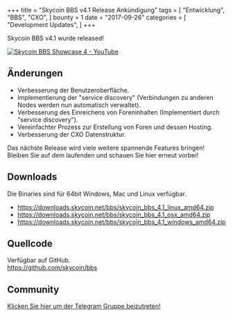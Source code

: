 +++
title = "Skycoin BBS v4.1 Release Ankündigung"
tags = [
    "Entwicklung",
    "BBS",
    "CXO",
]
bounty = 1
date = "2017-09-26"
categories = [
    "Development Updates",
]
+++

Skycoin BBS v4.1 wurde released!

[![Skycoin BBS Showcase 4 - YouTube](https://i.ytimg.com/vi/6ZqwgefYauU/0.jpg)](https://youtu.be/6ZqwgefYauU)

## Änderungen
- Verbesserung der Benutzeroberfläche.
- Implementierung der "service discovery" (Verbindungen zu anderen Nodes werden nun automatisch verwaltet).
- Verbesserung des Einreichens von Foreninhalten (Implementiert durch "service discovery").
- Vereinfachter Prozess zur Erstellung von Foren und dessen Hosting.
- Verbesserung der CXO Datenstruktur.

Das nächste Release wird viele weitere spannende Features bringen! Bleiben Sie auf dem laufenden und schauen Sie hier erneut vorbei!

## Downloads

Die Binaries sind für 64bit Windows, Mac und Linux verfügbar.

- https://downloads.skycoin.net/bbs/skycoin_bbs_4.1_linux_amd64.zip
- https://downloads.skycoin.net/bbs/skycoin_bbs_4.1_osx_amd64.zip
- https://downloads.skycoin.net/bbs/skycoin_bbs_4.1_windows_amd64.zip

## Quellcode

Verfügbar auf GitHub. \
https://github.com/skycoin/bbs

## Community

[Klicken Sie hier um der Telegram Gruppe beizutreten!](https://t.me/skycoinbbs)
